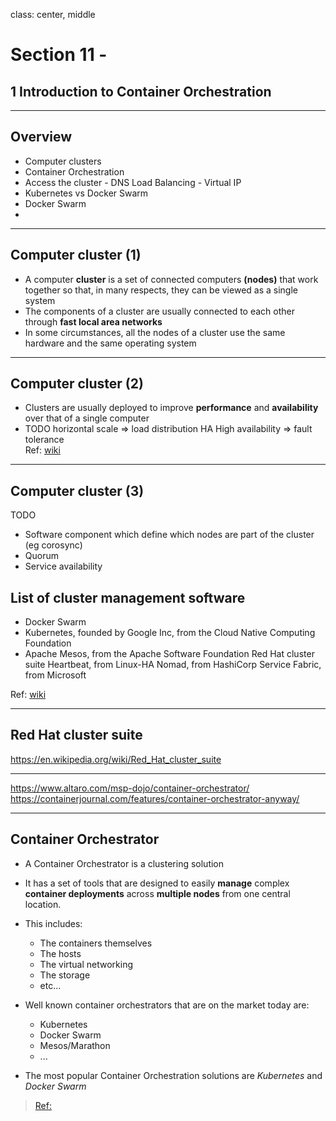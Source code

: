 class: center, middle
# Section 11 - 
## 1 Introduction to Container Orchestration

---

## Overview 
 - Computer clusters
 - Container Orchestration
 - Access the cluster - DNS Load Balancing - Virtual IP    
 - Kubernetes vs Docker Swarm 
 - Docker Swarm 
 - 
 
---

## Computer cluster (1)
 - A computer **cluster** is a set of connected computers **(nodes)** that work together so that, in many respects, they can be viewed as a single system 
 - The components of a cluster are usually connected to each other through **fast local area networks** 
 - In some circumstances, all the nodes of a cluster use the same hardware and the same operating system

---  

## Computer cluster (2)
 - Clusters are usually deployed to improve **performance** and **availability** over that of a single computer
 - TODO 
 horizontal scale => load distribution 
HA High availability => fault tolerance  
Ref: [wiki](https://en.wikipedia.org/wiki/Computer_cluster)

---

## Computer cluster (3)
TODO
 - Software component which define which nodes are part of the cluster (eg corosync)
 - Quorum 
 - Service availability 
 
## List of cluster management software
 - Docker Swarm
 - Kubernetes, founded by Google Inc, from the Cloud Native Computing Foundation
- Apache Mesos, from the Apache Software Foundation
Red Hat cluster suite
Heartbeat, from Linux-HA
Nomad, from HashiCorp
Service Fabric, from Microsoft

Ref: [wiki](https://en.wikipedia.org/wiki/List_of_cluster_management_software)

---
## Red Hat cluster suite
https://en.wikipedia.org/wiki/Red_Hat_cluster_suite 

---
https://www.altaro.com/msp-dojo/container-orchestrator/
https://containerjournal.com/features/container-orchestrator-anyway/

---
## Container Orchestrator
 - A Container Orchestrator is a clustering solution
 - It has a set of tools that are designed to easily **manage** complex **container deployments** across **multiple nodes** from one central location. 
 - This includes: 
      - The containers themselves 
      - The hosts 
      - The virtual networking
      - The storage 
      - etc…
 - Well known container orchestrators that are on the market today are:
   - Kubernetes 
   - Docker Swarm 
   - Mesos/Marathon 
   - ...

 - The most popular Container Orchestration solutions are *Kubernetes* and *Docker Swarm*  

>  
>  [Ref:](https://www.altaro.com/msp-dojo/container-orchestrator/)
 


